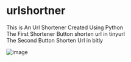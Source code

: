 # urlshortner
This is An Url Shortener Created Using Python <br>
The First Shortener Button shorten url in tinyurl <br>
The Second Button Shorten Url in bitly <br>

![image](https://user-images.githubusercontent.com/76242785/211119488-48ee0c2c-4dbf-40ce-a08b-e0f924888553.png)
